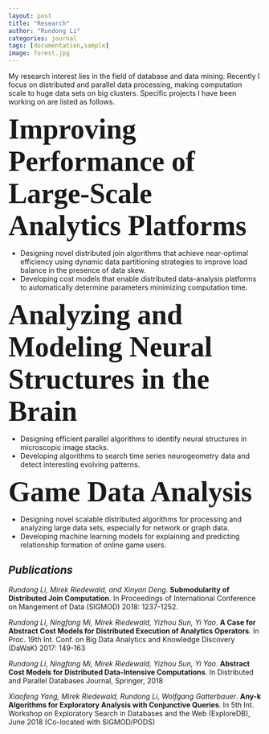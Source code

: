 ```yaml
---
layout: post
title: "Research"
author: "Rundong Li"
categories: journal
tags: [documentation,sample]
image: forest.jpg
---
```


My research interest lies in the field of database and data mining. Recently I focus on distributed and parallel data processing, making computation scale to huge data sets on big clusters. Specific projects I have been working on are listed as follows.

 <span style="font-family:Verdana; font-size:4em;">**Improving Performance of Large-Scale Analytics Platforms**</span>

 - Designing novel distributed join algorithms that achieve near-optimal efficiency using dynamic data partitioning strategies to improve load balance in the presence of data skew.
 - Developing cost models that enable distributed data-analysis platforms to automatically determine parameters minimizing computation time.

<span style="font-family:Verdana; font-size:4em;">**Analyzing and Modeling Neural Structures in the Brain**</span>
 
 - Designing efficient parallel algorithms to identify neural structures in microscopic image stacks.
 - Developing algorithms to search time series neurogeometry data and detect interesting evolving patterns.
 
<span style="font-family:Verdana; font-size:4em;">**Game Data Analysis**</span>

 - Designing novel scalable distributed algorithms for processing and analyzing large data sets, especially for network or graph data.
 - Developing machine learning models for explaining and predicting relationship formation of online game users.



 ## _Publications_

_Rundong Li, Mirek Riedewald, and Xinyan Deng_. **Submodularity of Distributed Join Computation**. In Proceedings of International Conference on Mangement of Data (SIGMOD) 2018: 1237-1252.

_Rundong Li, Ningfang Mi, Mirek Riedewald, Yizhou Sun, Yi Yao_. **A Case for Abstract Cost Models for Distributed Execution of Analytics Operators**. In Proc. 19th Int. Conf. on Big Data Analytics and Knowledge Discovery (DaWaK) 2017: 149-163

_Rundong Li, Ningfang Mi, Mirek Riedewald, Yizhou Sun, Yi Yao_. **Abstract Cost Models for Distributed Data-Intensive Computations**. In Distributed and Parallel Databases Journal, Springer, 2018

_Xiaofeng Yang, Mirek Riedewald, Rundong Li, Wolfgang Gatterbauer_. **Any-k Algorithms for Exploratory Analysis with Conjunctive Queries**. In 5th Int. Workshop on Exploratory Search in Databases and the Web (ExploreDB), June 2018 (Co-located with SIGMOD/PODS)

